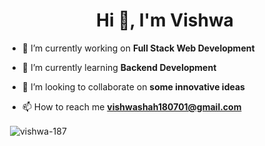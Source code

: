 <h1 align="center">Hi 👋, I'm Vishwa</h1>

- 🔭 I’m currently working on **Full Stack Web Development**

- 🌱 I’m currently learning **Backend Development**

- 👯 I’m looking to collaborate on **some innovative ideas**

- 📫 How to reach me **vishwashah180701@gmail.com**

<p>&nbsp;<img align="center" src="https://github-readme-stats.vercel.app/api?username=vishwa-187&show_icons=true&locale=en" alt="vishwa-187" /></p>

